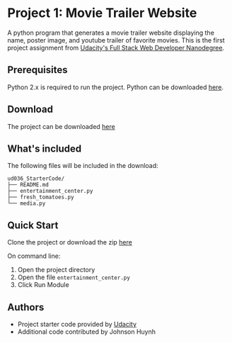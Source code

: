 # Project 1: Movie Trailer Website
A python program that generates a movie trailer website displaying the name, poster image, and youtube trailer of favorite movies. This is the first project assignment from [Udacity's Full Stack Web Developer Nanodegree](https://www.udacity.com/nanodegree).

## Prerequisites
Python 2.x is required to run the project. Python can be downloaded [here](https://www.python.org/downloads/).

## Download
The project can be downloaded [here](https://github.com/huynhjjk/ud036_StarterCode/archive/master.zip)

## What's included
The following files will be included in the download:
```
ud036_StarterCode/
├── README.md
├── entertainment_center.py
├── fresh_tomatoes.py
└── media.py
```

## Quick Start
Clone the project or download the zip [here](https://github.com/huynhjjk/ud036_StarterCode/archive/master.zip)

On command line:
1. Open the project directory
2. Open the file ```entertainment_center.py```
3. Click Run Module

## Authors
- Project starter code provided by [Udacity](http://www.udacity.com)
- Additional code contributed by Johnson Huynh
